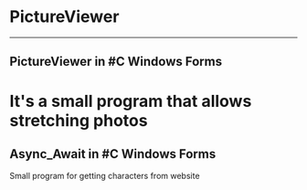 # PictureViewer
---------------------------------------------------
PictureViewer in #C Windows Forms
---------------------------------------------------
It's a small program that allows stretching photos
===================================================
Async_Await in #C Windows Forms
---------------------------------------------------
Small program for getting characters from website